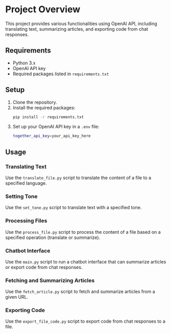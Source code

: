 # Project Overview

This project provides various functionalities using OpenAI API, including translating text, summarizing articles, and exporting code from chat responses.

## Requirements

- Python 3.x
- OpenAI API key
- Required packages listed in `requirements.txt`

## Setup

1. Clone the repository.
2. Install the required packages:
    ```sh
    pip install -r requirements.txt
    ```
3. Set up your OpenAI API key in a `.env` file:
    ```sh
    together_api_key=your_api_key_here
    ```

## Usage

### Translating Text

Use the `translate_file.py` script to translate the content of a file to a specified language.

### Setting Tone

Use the `set_tone.py` script to translate text with a specified tone.

### Processing Files

Use the `process_file.py` script to process the content of a file based on a specified operation (translate or summarize).

### Chatbot Interface

Use the `main.py` script to run a chatbot interface that can summarize articles or export code from chat responses.

### Fetching and Summarizing Articles

Use the `fetch_article.py` script to fetch and summarize articles from a given URL.

### Exporting Code

Use the `export_file_code.py` script to export code from chat responses to a file.
